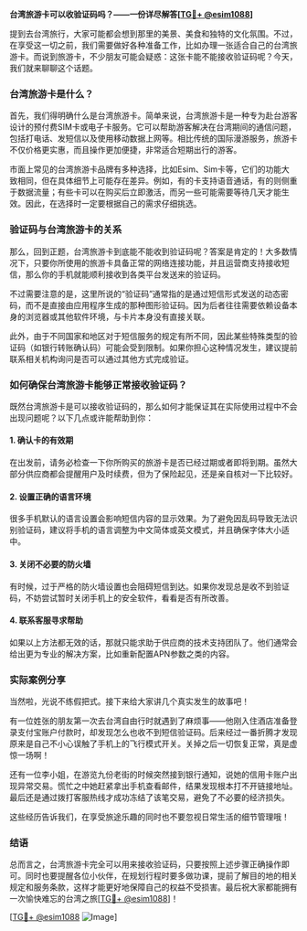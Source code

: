 **台湾旅游卡可以收验证码吗？——一份详尽解答[[TG💪+ @esim1088](https://t.me/s/esim1088)]**

提到去台湾旅行，大家可能都会想到那里的美景、美食和独特的文化氛围。不过，在享受这一切之前，我们需要做好各种准备工作，比如办理一张适合自己的台湾旅游卡。而说到旅游卡，不少朋友可能会疑惑：这张卡能不能接收验证码呢？今天，我们就来聊聊这个话题。

### 台湾旅游卡是什么？

首先，我们得明确什么是台湾旅游卡。简单来说，台湾旅游卡是一种专为赴台游客设计的预付费SIM卡或电子卡服务。它可以帮助游客解决在台湾期间的通信问题，包括打电话、发短信以及使用移动数据上网等。相比传统的国际漫游服务，旅游卡不仅价格更实惠，而且操作更加便捷，非常适合短期出行的游客。

市面上常见的台湾旅游卡品牌有多种选择，比如Esim、Sim卡等，它们的功能大致相同，但在具体细节上可能存在差异。例如，有的卡支持语音通话，有的则侧重于数据流量；有些卡可以在购买后立即激活，而另一些可能需要等待几天才能生效。因此，在选择时一定要根据自己的需求仔细挑选。

### 验证码与台湾旅游卡的关系

那么，回到正题，台湾旅游卡到底能不能收到验证码呢？答案是肯定的！大多数情况下，只要你所使用的旅游卡具备正常的网络连接功能，并且运营商支持接收短信，那么你的手机就能顺利接收到各类平台发送来的验证码。

不过需要注意的是，这里所说的“验证码”通常指的是通过短信形式发送的动态密码，而不是直接由应用程序生成的那种图形验证码。因为后者往往需要依赖设备本身的浏览器或其他软件环境，与卡片本身没有直接关联。

此外，由于不同国家和地区对于短信服务的规定有所不同，因此某些特殊类型的验证码（如银行转账确认码）可能会受到限制。如果你担心这种情况发生，建议提前联系相关机构询问是否可以通过其他方式完成验证。

### 如何确保台湾旅游卡能够正常接收验证码？

既然台湾旅游卡是可以接收验证码的，那么如何才能保证其在实际使用过程中不会出现问题呢？以下几点或许能帮助到你：

#### 1. 确认卡的有效期
在出发前，请务必检查一下你所购买的旅游卡是否已经过期或者即将到期。虽然大部分供应商都会提醒用户及时续费，但为了保险起见，还是亲自核对一下比较好。

#### 2. 设置正确的语言环境
很多手机默认的语言设置会影响短信内容的显示效果。为了避免因乱码导致无法识别验证码，建议将手机的语言调整为中文简体或英文模式，并且确保字体大小适中。

#### 3. 关闭不必要的防火墙
有时候，过于严格的防火墙设置也会阻碍短信到达。如果你发现总是收不到验证码，不妨尝试暂时关闭手机上的安全软件，看看是否有所改善。

#### 4. 联系客服寻求帮助
如果以上方法都无效的话，那就只能求助于供应商的技术支持团队了。他们通常会给出更为专业的解决方案，比如重新配置APN参数之类的内容。

### 实际案例分享

当然啦，光说不练假把式。接下来给大家讲几个真实发生的故事吧！

有一位姓张的朋友第一次去台湾自由行时就遇到了麻烦事——他刚入住酒店准备登录支付宝账户付款时，却发现怎么也收不到短信验证码。后来经过一番折腾才发现原来是自己不小心误触了手机上的飞行模式开关。关掉之后一切恢复正常，真是虚惊一场啊！

还有一位李小姐，在游览九份老街的时候突然接到银行通知，说她的信用卡账户出现异常交易。慌忙之中她赶紧拿出手机查看邮件，结果发现根本打不开链接地址。最后还是通过拨打客服热线才成功冻结了该笔交易，避免了不必要的经济损失。

这些经历告诉我们，在享受旅途乐趣的同时也不要忽视日常生活的细节管理哦！

### 结语

总而言之，台湾旅游卡完全可以用来接收验证码，只要按照上述步骤正确操作即可。同时也要提醒各位小伙伴，在规划行程时要多做功课，提前了解目的地的相关规定和服务条款，这样才能更好地保障自己的权益不受损害。最后祝大家都能拥有一次愉快难忘的台湾之旅[[TG💪+ @esim1088](https://t.me/s/esim1088)]！

[[TG💪+ @esim1088](https://t.me/s/esim1088) ![Image](https://i.postimg.cc/4NQfJmqS/Snipaste-2025-05-13-00-14-12.png)]